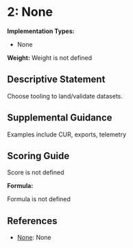 # 2: None

**Implementation Types:**

- None

**Weight:** Weight is not defined

## Descriptive Statement

Choose tooling to land/validate datasets.

## Supplemental Guidance

Examples include CUR, exports, telemetry

## Scoring Guide

Score is not defined

**Formula:**

Formula is not defined

## References

- [None](None): None
